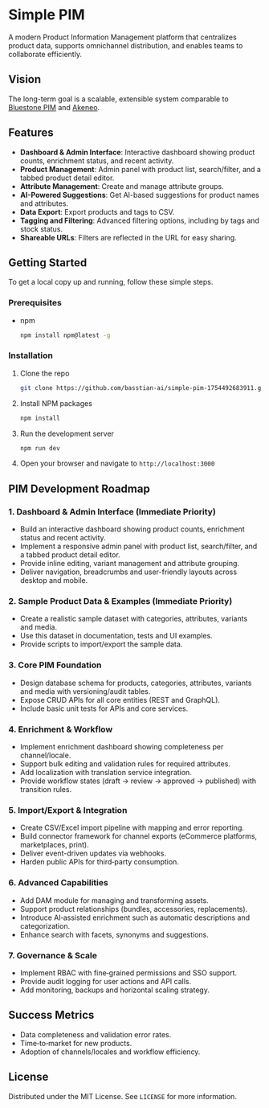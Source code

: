 # Simple PIM

A modern Product Information Management platform that centralizes product data, supports omnichannel distribution, and enables teams to collaborate efficiently.

## Vision

The long-term goal is a scalable, extensible system comparable to [Bluestone PIM](https://help.bluestonepim.com/1-get-started-with-bluestone-pim) and [Akeneo](https://help.akeneo.com/serenity).

## Features

- **Dashboard & Admin Interface**: Interactive dashboard showing product counts, enrichment status, and recent activity.
- **Product Management**: Admin panel with product list, search/filter, and a tabbed product detail editor.
- **Attribute Management**: Create and manage attribute groups.
- **AI-Powered Suggestions**: Get AI-based suggestions for product names and attributes.
- **Data Export**: Export products and tags to CSV.
- **Tagging and Filtering**: Advanced filtering options, including by tags and stock status.
- **Shareable URLs**: Filters are reflected in the URL for easy sharing.

## Getting Started

To get a local copy up and running, follow these simple steps.

### Prerequisites

- npm
  ```sh
  npm install npm@latest -g
  ```

### Installation

1. Clone the repo
   ```sh
   git clone https://github.com/basstian-ai/simple-pim-1754492683911.git
   ```
2. Install NPM packages
   ```sh
   npm install
   ```
3. Run the development server
   ```sh
   npm run dev
   ```
4. Open your browser and navigate to `http://localhost:3000`

## PIM Development Roadmap

### 1. Dashboard & Admin Interface (Immediate Priority)
- Build an interactive dashboard showing product counts, enrichment status and recent activity.
- Implement a responsive admin panel with product list, search/filter, and a tabbed product detail editor.
- Provide inline editing, variant management and attribute grouping.
- Deliver navigation, breadcrumbs and user-friendly layouts across desktop and mobile.

### 2. Sample Product Data & Examples (Immediate Priority)
- Create a realistic sample dataset with categories, attributes, variants and media.
- Use this dataset in documentation, tests and UI examples.
- Provide scripts to import/export the sample data.

### 3. Core PIM Foundation
- Design database schema for products, categories, attributes, variants and media with versioning/audit tables.
- Expose CRUD APIs for all core entities (REST and GraphQL).
- Include basic unit tests for APIs and core services.

### 4. Enrichment & Workflow
- Implement enrichment dashboard showing completeness per channel/locale.
- Support bulk editing and validation rules for required attributes.
- Add localization with translation service integration.
- Provide workflow states (draft → review → approved → published) with transition rules.

### 5. Import/Export & Integration
- Create CSV/Excel import pipeline with mapping and error reporting.
- Build connector framework for channel exports (eCommerce platforms, marketplaces, print).
- Deliver event-driven updates via webhooks.
- Harden public APIs for third‑party consumption.

### 6. Advanced Capabilities
- Add DAM module for managing and transforming assets.
- Support product relationships (bundles, accessories, replacements).
- Introduce AI‑assisted enrichment such as automatic descriptions and categorization.
- Enhance search with facets, synonyms and suggestions.

### 7. Governance & Scale
- Implement RBAC with fine‑grained permissions and SSO support.
- Provide audit logging for user actions and API calls.
- Add monitoring, backups and horizontal scaling strategy.

## Success Metrics
- Data completeness and validation error rates.
- Time‑to‑market for new products.
- Adoption of channels/locales and workflow efficiency.


## License

Distributed under the MIT License. See `LICENSE` for more information.
